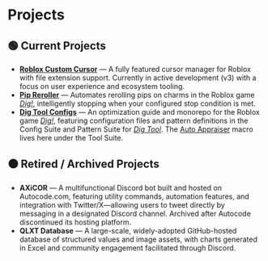 # Projects

## 🟢 Current Projects

- [**Roblox Custom Cursor**](https://github.com/Xelvanta/roblox-custom-cursor) — A fully featured cursor manager for Roblox with file extension support. Currently in active development (v3) with a focus on user experience and ecosystem tooling.
- [**Pip Reroller**](https://github.com/AlinaWan/pip-reroller) — Automates rerolling pips on charms in the Roblox game [*Dig!*](https://www.roblox.com/games/126244816328678), intelligently stopping when your configured stop condition is met.
- [**Dig Tool Configs**](https://github.com/AlinaWan/kc-dig-tool-configs) — An optimization guide and monorepo for the Roblox game [*Dig!*](https://www.roblox.com/games/126244816328678), featuring configuration files and pattern definitions in the Config Suite and Pattern Suite for [*Dig Tool*](https://github.com/iamnotbobby/dig-tool). The [Auto Appraiser](https://github.com/AlinaWan/kc-dig-tool-configs/tree/main/KC-Tool-Suite/auto-appraiser) macro lives here under the Tool Suite.

<!--
## 🟡 Contributions / Collaborations

* [**Dig Tool**](https://github.com/iamnotbobby/dig-tool) — Lorem Ipsum is simply dummy text of the printing and typesetting industry. Lorem Ipsum has been the industry's standard dummy text ever since the 1500s, when an unknown printer took a galley of type and scrambled it to make a type specimen book.
-->

## ⚫ Retired / Archived Projects

- **AXiCOR** — A multifunctional Discord bot built and hosted on Autocode.com, featuring utility commands, automation features, and integration with Twitter/X—allowing users to tweet directly by messaging in a designated Discord channel. Archived after Autocode discontinued its hosting platform.
- **QLXT Database** — A large-scale, widely-adopted GitHub-hosted database of structured values and image assets, with charts generated in Excel and community engagement facilitated through Discord.

<!--
**AlinaWan/AlinaWan** is a ✨ _special_ ✨ repository because its `README.md` (this file) appears on your GitHub profile.

Here are some ideas to get you started:

- 🔭 I’m currently working on ...
- 🌱 I’m currently learning ...
- 👯 I’m looking to collaborate on ...
- 🤔 I’m looking for help with ...
- 💬 Ask me about ...
- 📫 How to reach me: ...
- 😄 Pronouns: ...
- ⚡ Fun fact: ...
-->
